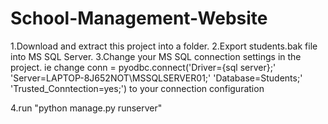 # School-Management-Website
 
1.Download and extract this project into a folder.
2.Export students.bak file into MS SQL Server.
3.Change your MS SQL connection settings in the project. ie change
conn = pyodbc.connect('Driver={sql server};'
                          'Server=LAPTOP-8J652NOT\MSSQLSERVER01;'
                          'Database=Students;'
                          'Trusted_Conntection=yes;')
to your connection configuration
          
4.run "python manage.py runserver"
